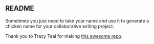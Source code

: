## README

Sometimes you just need to take your name and use it to generate a chicken name for your collaborative writing project. 

Thank you to Tracy Teal for making [this awesome repo](https://github.com/tracykteal/chicken-naming).